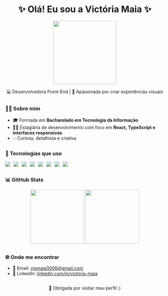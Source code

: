 <h1 align="center">✨ Olá! Eu sou a Victória Maia ✨</h1>

<p align="center">
  <img src="https://media4.giphy.com/media/v1.Y2lkPTc5MGI3NjExMnJhMmRqczE0MnNjdzNrMDl0emhnYzJ4Z3M1emhyNHl6aW0wdXo1diZlcD12MV9pbnRlcm5hbF9naWZfYnlfaWQmY3Q9Zw/heIX5HfWgEYlW/giphy.gif" width="200"/>
</p>

<p align="center">
  💻 Desenvolvedora Front-End | 💐 Apaixonada por criar experiências visuais
</p>

##

<h3>👩‍💻 Sobre mim</h3> 

- 🎓 Formada em **Bacharelado em Tecnologia da Informação**
- 👩‍💻 Estagiária de desenvolvimento com foco em **React, TypeScript e interfaces responsivas**
- 💡 Curiosa, detalhista e criativa

##

<h3>🚀 Tecnologias que uso</h3> 

<div style="display: flex; gap: 10px;">
    <img src="https://img.shields.io/badge/HTML5-E34F26?style=for-the-badge&logo=html5&logoColor=white" />
    <img src="https://img.shields.io/badge/CSS3-1572B6?style=for-the-badge&logo=css3&logoColor=white" />
    <img src="https://img.shields.io/badge/JavaScript-323330?style=for-the-badge&logo=javascript&logoColor=F7DF1E" />
    <img src="https://img.shields.io/badge/TypeScript-007ACC?style=for-the-badge&logo=typescript&logoColor=white" />
    <img src="https://img.shields.io/badge/React-20232A?style=for-the-badge&logo=react&logoColor=61DAFB" />
    <img src="https://img.shields.io/badge/Git-F05032?style=for-the-badge&logo=git&logoColor=white">
    <img src="https://img.shields.io/badge/Markdown-000000?style=for-the-badge&logo=markdown&logoColor=white" />
    <img src="https://img.shields.io/badge/GitHub-100000?style=for-the-badge&logo=github&logoColor=white" />
</div>

##

<h3>📊 GitHub Stats</h3> 

<div align="center">
  <img height="170em" src="https://github-readme-stats.vercel.app/api?username=maiaavi&show_icons=true&theme=radical" />
  <img height="170em" src="https://github-readme-stats.vercel.app/api/top-langs/?username=maiaavi&layout=compact&theme=radical" />
</div>

##

<h3>🌐 Onde me encontrar</h3> 

- 💌 Email: [vismaia3006@gmail.com](mailto:vismaia3006@gmail.com)
- 💼 LinkedIn: [linkedin.com/in/victoria-maia](https://www.linkedin.com/in/victoria-maia)

##

<p align="center">
  🌹 Obrigada por visitar meu perfil :)
</p>
